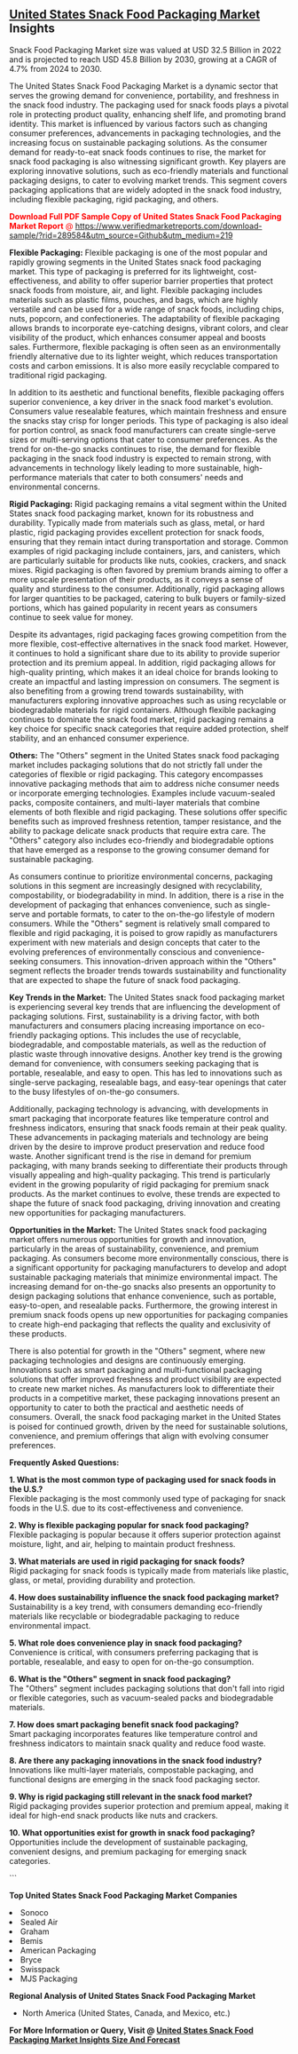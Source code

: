 <h2><a href="https://www.verifiedmarketreports.com/download-sample/?rid=289584&amp;utm_source=Github&amp;utm_medium=219" target="_blank">United States Snack Food Packaging Market</a> Insights</h2><p>Snack Food Packaging Market size was valued at USD 32.5 Billion in 2022 and is projected to reach USD 45.8 Billion by 2030, growing at a CAGR of 4.7% from 2024 to 2030.</p><p> <p>The United States Snack Food Packaging Market is a dynamic sector that serves the growing demand for convenience, portability, and freshness in the snack food industry. The packaging used for snack foods plays a pivotal role in protecting product quality, enhancing shelf life, and promoting brand identity. This market is influenced by various factors such as changing consumer preferences, advancements in packaging technologies, and the increasing focus on sustainable packaging solutions. As the consumer demand for ready-to-eat snack foods continues to rise, the market for snack food packaging is also witnessing significant growth. Key players are exploring innovative solutions, such as eco-friendly materials and functional packaging designs, to cater to evolving market trends. This segment covers packaging applications that are widely adopted in the snack food industry, including flexible packaging, rigid packaging, and others. <p><span class=""><span style="color: #ff0000;"><strong>Download Full PDF Sample Copy of United States Snack Food Packaging Market Report</strong> @ </span><a href="https://www.verifiedmarketreports.com/download-sample/?rid=289584&amp;utm_source=Github&amp;utm_medium=219" target="_blank">https://www.verifiedmarketreports.com/download-sample/?rid=289584&amp;utm_source=Github&amp;utm_medium=219</a></span></p></p> <p><strong>Flexible Packaging:</strong> Flexible packaging is one of the most popular and rapidly growing segments in the United States snack food packaging market. This type of packaging is preferred for its lightweight, cost-effectiveness, and ability to offer superior barrier properties that protect snack foods from moisture, air, and light. Flexible packaging includes materials such as plastic films, pouches, and bags, which are highly versatile and can be used for a wide range of snack foods, including chips, nuts, popcorn, and confectioneries. The adaptability of flexible packaging allows brands to incorporate eye-catching designs, vibrant colors, and clear visibility of the product, which enhances consumer appeal and boosts sales. Furthermore, flexible packaging is often seen as an environmentally friendly alternative due to its lighter weight, which reduces transportation costs and carbon emissions. It is also more easily recyclable compared to traditional rigid packaging. <p>In addition to its aesthetic and functional benefits, flexible packaging offers superior convenience, a key driver in the snack food market's evolution. Consumers value resealable features, which maintain freshness and ensure the snacks stay crisp for longer periods. This type of packaging is also ideal for portion control, as snack food manufacturers can create single-serve sizes or multi-serving options that cater to consumer preferences. As the trend for on-the-go snacks continues to rise, the demand for flexible packaging in the snack food industry is expected to remain strong, with advancements in technology likely leading to more sustainable, high-performance materials that cater to both consumers' needs and environmental concerns.</p> <p><strong>Rigid Packaging:</strong> Rigid packaging remains a vital segment within the United States snack food packaging market, known for its robustness and durability. Typically made from materials such as glass, metal, or hard plastic, rigid packaging provides excellent protection for snack foods, ensuring that they remain intact during transportation and storage. Common examples of rigid packaging include containers, jars, and canisters, which are particularly suitable for products like nuts, cookies, crackers, and snack mixes. Rigid packaging is often favored by premium brands aiming to offer a more upscale presentation of their products, as it conveys a sense of quality and sturdiness to the consumer. Additionally, rigid packaging allows for larger quantities to be packaged, catering to bulk buyers or family-sized portions, which has gained popularity in recent years as consumers continue to seek value for money. <p>Despite its advantages, rigid packaging faces growing competition from the more flexible, cost-effective alternatives in the snack food market. However, it continues to hold a significant share due to its ability to provide superior protection and its premium appeal. In addition, rigid packaging allows for high-quality printing, which makes it an ideal choice for brands looking to create an impactful and lasting impression on consumers. The segment is also benefiting from a growing trend towards sustainability, with manufacturers exploring innovative approaches such as using recyclable or biodegradable materials for rigid containers. Although flexible packaging continues to dominate the snack food market, rigid packaging remains a key choice for specific snack categories that require added protection, shelf stability, and an enhanced consumer experience.</p> <p><strong>Others:</strong> The "Others" segment in the United States snack food packaging market includes packaging solutions that do not strictly fall under the categories of flexible or rigid packaging. This category encompasses innovative packaging methods that aim to address niche consumer needs or incorporate emerging technologies. Examples include vacuum-sealed packs, composite containers, and multi-layer materials that combine elements of both flexible and rigid packaging. These solutions offer specific benefits such as improved freshness retention, tamper resistance, and the ability to package delicate snack products that require extra care. The "Others" category also includes eco-friendly and biodegradable options that have emerged as a response to the growing consumer demand for sustainable packaging. <p>As consumers continue to prioritize environmental concerns, packaging solutions in this segment are increasingly designed with recyclability, compostability, or biodegradability in mind. In addition, there is a rise in the development of packaging that enhances convenience, such as single-serve and portable formats, to cater to the on-the-go lifestyle of modern consumers. While the "Others" segment is relatively small compared to flexible and rigid packaging, it is poised to grow rapidly as manufacturers experiment with new materials and design concepts that cater to the evolving preferences of environmentally conscious and convenience-seeking consumers. This innovation-driven approach within the "Others" segment reflects the broader trends towards sustainability and functionality that are expected to shape the future of snack food packaging.</p> <p><strong>Key Trends in the Market:</strong> The United States snack food packaging market is experiencing several key trends that are influencing the development of packaging solutions. First, sustainability is a driving factor, with both manufacturers and consumers placing increasing importance on eco-friendly packaging options. This includes the use of recyclable, biodegradable, and compostable materials, as well as the reduction of plastic waste through innovative designs. Another key trend is the growing demand for convenience, with consumers seeking packaging that is portable, resealable, and easy to open. This has led to innovations such as single-serve packaging, resealable bags, and easy-tear openings that cater to the busy lifestyles of on-the-go consumers. <p>Additionally, packaging technology is advancing, with developments in smart packaging that incorporate features like temperature control and freshness indicators, ensuring that snack foods remain at their peak quality. These advancements in packaging materials and technology are being driven by the desire to improve product preservation and reduce food waste. Another significant trend is the rise in demand for premium packaging, with many brands seeking to differentiate their products through visually appealing and high-quality packaging. This trend is particularly evident in the growing popularity of rigid packaging for premium snack products. As the market continues to evolve, these trends are expected to shape the future of snack food packaging, driving innovation and creating new opportunities for packaging manufacturers.</p> <p><strong>Opportunities in the Market:</strong> The United States snack food packaging market offers numerous opportunities for growth and innovation, particularly in the areas of sustainability, convenience, and premium packaging. As consumers become more environmentally conscious, there is a significant opportunity for packaging manufacturers to develop and adopt sustainable packaging materials that minimize environmental impact. The increasing demand for on-the-go snacks also presents an opportunity to design packaging solutions that enhance convenience, such as portable, easy-to-open, and resealable packs. Furthermore, the growing interest in premium snack foods opens up new opportunities for packaging companies to create high-end packaging that reflects the quality and exclusivity of these products. <p>There is also potential for growth in the "Others" segment, where new packaging technologies and designs are continuously emerging. Innovations such as smart packaging and multi-functional packaging solutions that offer improved freshness and product visibility are expected to create new market niches. As manufacturers look to differentiate their products in a competitive market, these packaging innovations present an opportunity to cater to both the practical and aesthetic needs of consumers. Overall, the snack food packaging market in the United States is poised for continued growth, driven by the need for sustainable solutions, convenience, and premium offerings that align with evolving consumer preferences.</p> <p><strong>Frequently Asked Questions:</strong></p> <p><strong>1. What is the most common type of packaging used for snack foods in the U.S.?</strong><br>Flexible packaging is the most commonly used type of packaging for snack foods in the U.S. due to its cost-effectiveness and convenience.</p> <p><strong>2. Why is flexible packaging popular for snack food packaging?</strong><br>Flexible packaging is popular because it offers superior protection against moisture, light, and air, helping to maintain product freshness.</p> <p><strong>3. What materials are used in rigid packaging for snack foods?</strong><br>Rigid packaging for snack foods is typically made from materials like plastic, glass, or metal, providing durability and protection.</p> <p><strong>4. How does sustainability influence the snack food packaging market?</strong><br>Sustainability is a key trend, with consumers demanding eco-friendly materials like recyclable or biodegradable packaging to reduce environmental impact.</p> <p><strong>5. What role does convenience play in snack food packaging?</strong><br>Convenience is critical, with consumers preferring packaging that is portable, resealable, and easy to open for on-the-go consumption.</p> <p><strong>6. What is the "Others" segment in snack food packaging?</strong><br>The "Others" segment includes packaging solutions that don't fall into rigid or flexible categories, such as vacuum-sealed packs and biodegradable materials.</p> <p><strong>7. How does smart packaging benefit snack food packaging?</strong><br>Smart packaging incorporates features like temperature control and freshness indicators to maintain snack quality and reduce food waste.</p> <p><strong>8. Are there any packaging innovations in the snack food industry?</strong><br>Innovations like multi-layer materials, compostable packaging, and functional designs are emerging in the snack food packaging sector.</p> <p><strong>9. Why is rigid packaging still relevant in the snack food market?</strong><br>Rigid packaging provides superior protection and premium appeal, making it ideal for high-end snack products like nuts and crackers.</p> <p><strong>10. What opportunities exist for growth in snack food packaging?</strong><br>Opportunities include the development of sustainable packaging, convenient designs, and premium packaging for emerging snack categories.</p> ```</p><p><strong>Top United States Snack Food Packaging Market Companies</strong></p><div data-test-id=""><p><li>Sonoco</li><li> Sealed Air</li><li> Graham</li><li> Bemis</li><li> American Packaging</li><li> Bryce</li><li> Swisspack</li><li> MJS Packaging</li></p><div><strong>Regional Analysis of&nbsp;United States Snack Food Packaging Market</strong></div><ul><li dir="ltr"><p dir="ltr">North America&nbsp;(United States, Canada, and Mexico, etc.)</p></li></ul><p><strong>For More Information or Query, Visit @&nbsp;</strong><strong><a href="https://www.verifiedmarketreports.com/product/snack-food-packaging-market/?utm_source=Github&amp;utm_medium=219" target="_blank">United States Snack Food Packaging Market Insights Size And Forecast</a></strong></p></div>
